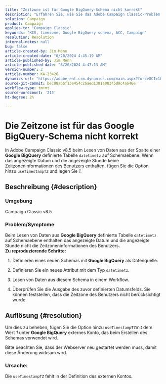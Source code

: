 ```yaml
---
title: "Zeitzone ist für Google BigQuery-Schema nicht korrekt"
description: "Erfahren Sie, wie Sie das Adobe Campaign Classic-Problem beheben können, bei dem die Zeitzone für das Google BigQuery-Schema nicht korrekt ist."
solution: Campaign
product: Campaign
applies-to: "Campaign Classic"
keywords: "KCS, timezone, Google BigQuery schema, ACC, Campaign"
resolution: Resolution
internal-notes: null
bug: false
article-created-by: Jim Menn
article-created-date: "6/20/2024 4:45:19 AM"
article-published-by: Jim Menn
article-published-date: "6/20/2024 4:47:13 AM"
version-number: 2
article-number: KA-23426
dynamics-url: "https://adobe-ent.crm.dynamics.com/main.aspx?forceUCI=1&pagetype=entityrecord&etn=knowledgearticle&id=456a99e3-bf2e-ef11-840a-000d3a5a67ba"
source-git-commit: bec08a6bf13e454c26aed1381a00345d9c4a646e
workflow-type: tm+mt
source-wordcount: '215'
ht-degree: 2%

---
```


# Die Zeitzone ist für das Google BigQuery-Schema nicht korrekt


In Adobe Campaign Classic v8.5 beim Lesen von Daten aus der Spalte einer <b>Google BigQuery</b> definierte Tabelle `datetimetz` auf Schemaebene: Wenn das angezeigte Datum und die angezeigte Stunde keine Zeitzoneninformationen des Benutzers enthalten, fügen Sie die Option hinzu `useTimestampTZ` und legen Sie *1.*

## Beschreibung {#description}


### <b>Umgebung</b>

Campaign Classic v8.5



### <b>Problem/Symptome</b>

Beim Lesen von Daten aus <b>Google BigQuery</b> definierte Tabelle `datetimetz` auf Schemaebene enthalten das angezeigte Datum und die angezeigte Stunde nicht die Zeitzoneninformationen des Benutzers.
 <br>
<b>Zu reproduzierende Schritte:</b>

1. Definieren eines neuen Schemas mit <b>Google BigQuery</b> als Datenquelle.


2. Definieren Sie ein neues Attribut mit dem Typ `datetimetz`.


3. Lesen von Daten aus diesem Schema in einem Workflow.


4. Überprüfen Sie die Ausgabe des zuvor definierten Datumsfelds. Sie können feststellen, dass die Zeitzone des Benutzers nicht berücksichtigt wurde.



## Auflösung {#resolution}


Um dies zu beheben, fügen Sie die Option hinzu `useTimestampTZ`mit dem Wert *1* unter <b>Google BigQuery</b> externes Konto, das beim Erstellen des Schemas verwendet wird.

Bitte beachten Sie, dass der Webserver neu gestartet werden muss, damit diese Änderung wirksam wird.

### <b>Ursache:</b>

Die `useTimestampTZ` fehlt in der Definition des externen Kontos.
